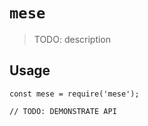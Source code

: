 # `mese`

> TODO: description

## Usage

```
const mese = require('mese');

// TODO: DEMONSTRATE API
```
